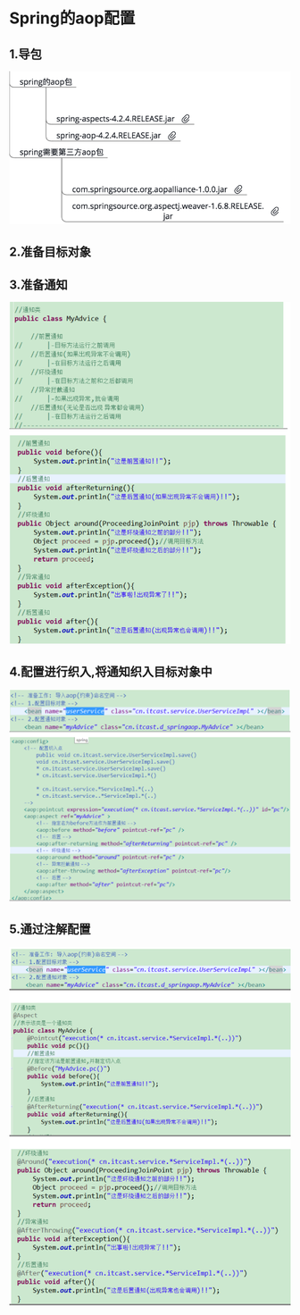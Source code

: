 # Spring的aop配置

## 1.导包

![](../../../.gitbook/assets/image%20%28137%29.png)

## 2.准备目标对象

## 3.准备通知

![](../../../.gitbook/assets/image%20%28106%29.png)

## 4.配置进行织入,将通知织入目标对象中

![](../../../.gitbook/assets/image%20%28151%29.png)

## 5.通过注解配置

![](../../../.gitbook/assets/image%20%28171%29.png)

